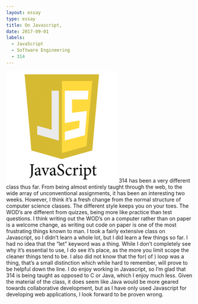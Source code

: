 ```yaml
---
layout: essay
type: essay
title: On Javascript,
date: 2017-09-01
labels:
  - JavaScript
  - Software Engineering
  - 314
---
```


<img class="ui small right floated rounded image" src="../images/javascript_logo.png">
314 has been a very different class thus far. From being almost entirely taught through the web, to the wide array of unconventional assignments, it has been an interesting two weeks. However, I think it’s a fresh change from the normal structure of computer science classes. The different style keeps you on your toes. The WOD’s are different from quizzes, being more like practice than test questions. I think writing out the WOD’s on a computer rather than on paper is a welcome change, as writing out code on paper is one of the most frustrating things known to man. 
I took a fairly extensive class on Javascript, so I didn’t learn a whole lot, but I did learn a few things so far. I had no idea that the “let” keyword was a thing. While I don’t completely see why it’s essential to use, I do see it’s place, as the more you limit scope the cleaner things tend to be. I also did not know that the for( of ) loop was a thing, that’s a small distinction which while hard to remember, will prove to be helpful down the line. 
I do enjoy working in Javascript, so I’m glad that 314 is being taught as opposed to C or Java, which I enjoy much less. Given the material of the class, it does seem like Java would be more geared towards collaborative development, but as I have only used Javascript for developing web applications, I look forward to be proven wrong. 

